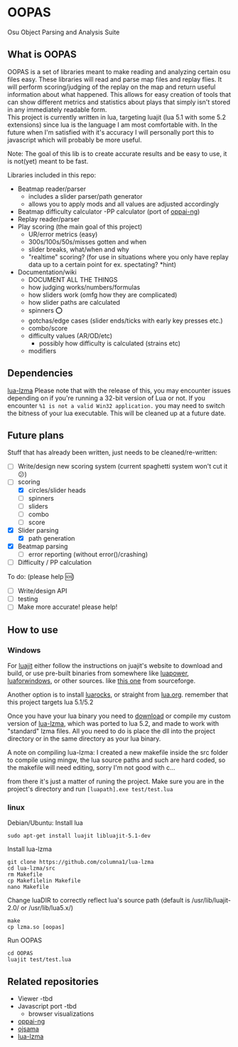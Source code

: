 # OOPAS

Osu Object Parsing and Analysis Suite

## What is OOPAS

OOPAS is a set of libraries meant to make reading and analyzing certain osu files easy. These libraries will read and parse map files and replay flies. It will perform scoring/judging of the replay on the map and return useful information about what happened. This allows for easy creation of tools that can show different metrics and statistics about plays that simply isn't stored in any immediately readable form.  
This project is currently written in lua, targeting luajit (lua 5.1 with some 5.2 extensions) since lua is the language I am most comfortable with. In the future when I'm satisfied with it's accuracy I will personally port this to javascript which will probably be more useful.

Note: The goal of this lib is to create accurate results and be easy to use, it is not(yet) meant to be fast.

Libraries included in this repo:

- Beatmap reader/parser
  - includes a slider parser/path generator
  - allows you to apply mods and all values are adjusted accordingly
- Beatmap difficulty calculator
  -PP calculator (port of [oppai-ng](https://github.com/Francesco149/oppai-ng))
- Replay reader/parser
- Play scoring (the main goal of this project)
  - UR/error metrics (easy)
  - 300s/100s/50s/misses gotten and when
  - slider breaks, what/when and why
  - "realtime" scoring? (for use in situations where you only have replay data up to a certain point for ex. spectating? *hint)
- Documentation/wiki
  - DOCUMENT ALL THE THINGS
  - how judging works/numbers/formulas
  - how sliders work (omfg how they are complicated)
  - how slider paths are calculated
  - spinners ⭕
  - gotchas/edge cases (slider ends/ticks with early key presses etc.)
  - combo/score
  - difficulty values (AR/OD/etc)
    - possibly how difficulty is calculated (strains etc)
  - modifiers

## Dependencies

[lua-lzma](https://github.com/columna1/lua-lzma)
Please note that with the release of this, you may encounter issues depending on if you're running a 32-bit version of Lua or not. If you encounter ``%1 is not a valid Win32 application.`` you may need to switch the bitness of your lua executable. This will be cleaned up at a future date.

## Future plans

Stuff that has already been written, just needs to be cleaned/re-written:

- [ ] Write/design new scoring system (current spaghetti system won't cut it 😕)
- [ ] scoring
  - [x] circles/slider heads
  - [ ] spinners
  - [ ] sliders
  - [ ] combo
  - [ ] score
- [x] Slider parsing
  - [x] path generation
- [x] Beatmap parsing
  - [ ] error reporting (without error()/crashing)
- [ ] Difficulty / PP calculation

To do: (please help 🆘)

- [ ] Write/design API
- [ ] testing
- [ ] Make more accurate! please help!

## How to use

### Windows

For [luajit](http://luajit.org/) either follow the instructions on juajit's website to download 
and build, or use pre-built binaries from somewhere like [luapower](https://luapower.com/luajit), 
[luaforwindows](), or other sources. like [this one](https://sourceforge.net/p/safelua/wiki/LuaJIT%20binaries/) from sourceforge.  

Another option is to install [luarocks](https://luarocks.org/), or straight from [lua.org](https://www.lua.org/download.html).
remember that this project targets lua 5.1/5.2  

Once you have your lua binary you need to [download](https://github.com/columna1/lua-lzma/releases) or compile my custom version of [lua-lzma](https://github.com/columna1/lua-lzma),
which was ported to lua 5.2, and made to work with "standard" lzma files. All you need to do is place the dll into the project
directory or in the same directory as your lua binary.  

A note on compiling lua-lzma: I created a new makefile inside the src folder to compile using mingw, the lua source paths
and such are hard coded, so the makefile will need editing, sorry I'm not good with c...  

from there it's just a matter of runing the project. Make sure you are in the project's directory and
run ```[luapath].exe test/test.lua```

### linux

Debian/Ubuntu:
Install lua
```shell
sudo apt-get install luajit libluajit-5.1-dev
```
Install lua-lzma
```shell
git clone https://github.com/columna1/lua-lzma
cd lua-lzma/src
rm Makefile
cp Makefilelin Makefile
nano Makefile
```
Change luaDIR to correctly reflect lua's source path
(default is /usr/lib/luajit-2.0/ or /usr/lib/lua5.x/)
```shell
make
cp lzma.so [oopas]
```
Run OOPAS
```
cd OOPAS
luajit test/test.lua
```

## Related repositories

- Viewer -tbd
- Javascript port -tbd
  - browser visualizations
- [oppai-ng](https://github.com/Francesco149/oppai-ng)
- [ojsama](https://github.com/Francesco149/ojsama)
- [lua-lzma](https://github.com/rainfiel/lua-lzma)
